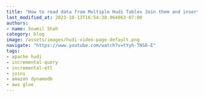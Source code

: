 ```yaml
---
title: "How to read data from Multiple Hudi Tables Join them and insert into DynamoDB with AWS Glue"
last_modified_at: 2023-10-13T16:54:38.964863-07:00
authors:
- name: Soumil Shah
category: blog
image: /assets/images/hudi-video-page-default.png
navigate: "https://www.youtube.com/watch?v=tYyh-TNS6-E"
tags:
- apache hudi
- incremental-query
- incremental-etl
- joins
- amazon dynamodb
- aws glue
---
```

